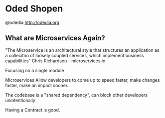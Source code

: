 Oded Shopen
===
@odedia
http://odedia.org

What are Microservices Again?
---

"The Microservice is an architectural style that structures an application as a collecitno of loosely coupled services, which implement business capabilities"
Chris Richardson - microservices.io

Focusing on a single module

Microservices Allow developers to come up to speed faster, make changes faster, make an impact sooner. 

The codebase is a "shared dependency", can block other developers unintentionally

Having a Contract is good. 


